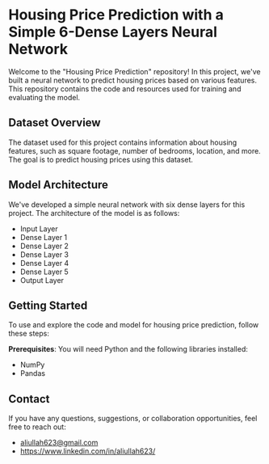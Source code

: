 # Housing Price Prediction with a Simple 6-Dense Layers Neural Network

Welcome to the "Housing Price Prediction" repository! In this project, we've built a neural network to predict housing prices based on various features. This repository contains the code and resources used for training and evaluating the model.

## Dataset Overview

The dataset used for this project contains information about housing features, such as square footage, number of bedrooms, location, and more. The goal is to predict housing prices using this dataset.

## Model Architecture

We've developed a simple neural network with six dense layers for this project. The architecture of the model is as follows:

- Input Layer
- Dense Layer 1
- Dense Layer 2
- Dense Layer 3
- Dense Layer 4
- Dense Layer 5
- Output Layer

## Getting Started

To use and explore the code and model for housing price prediction, follow these steps:

**Prerequisites**: You will need Python and the following libraries installed:
   - NumPy
   - Pandas
## Contact
If you have any questions, suggestions, or collaboration opportunities, feel free to reach out:

- aliullah623@gmail.com
- https://www.linkedin.com/in/aliullah623/
